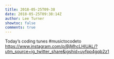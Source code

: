 ```yaml
---
title: 2018-05-25T09-38
date: 2018-05-25T09:38:14Z
author: Lee Turner
showtoc: false
comments: true
---
```


Today’s coding tunes #musictocodeto https://www.instagram.com/p/BjMhcLHlUAL/?utm_source=ig_twitter_share&igshid=uyfpp4gqb2z1

